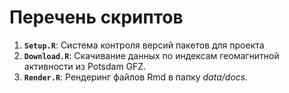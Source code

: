 # Перечень скриптов

1.  **`Setup.R`**: Cистема контроля версий пакетов для проекта
2.  **`Download.R`**: Скачивание данных по индексам геомагнитной активности из Potsdam GFZ.
3.  **`Render.R`**: Рендеринг файлов Rmd в папку *data/docs.*

